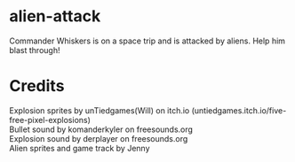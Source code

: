 # alien-attack

Commander Whiskers is on a space trip and is attacked by aliens. Help him blast through!

# Credits

Explosion sprites by unTiedgames(Will) on itch.io (untiedgames.itch.io/five-free-pixel-explosions)  
Bullet sound by komanderkyler on freesounds.org  
Explosion sound by derplayer on freesounds.org  
Alien sprites and game track by Jenny
